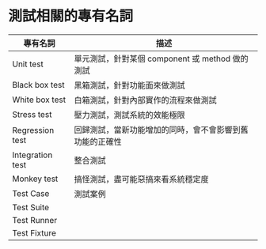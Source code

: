 # 測試相關的專有名詞

專有名詞 | 描述
---------|----------
 Unit test | 單元測試，針對某個 component 或 method 做的測試
 Black box test | 黑箱測試，針對功能面來做測試
 White box test | 白箱測試，針對內部實作的流程來做測試
 Stress test | 壓力測試，測試系統的效能極限
 Regression test | 回歸測試，當新功能增加的同時，會不會影響到舊功能的正確性
 Integration test | 整合測試
 Monkey test | 搞怪測試，盡可能惡搞來看系統穩定度
 Test Case | 測試案例
 Test Suite |
 Test Runner |
 Test Fixture |

<!--
* [自動化測試 手札: Android 自動化壓測工具－Monkey Test (模擬器篇)](http://sunmr.blogspot.tw/2015/08/android-monkey-test.html)
-->